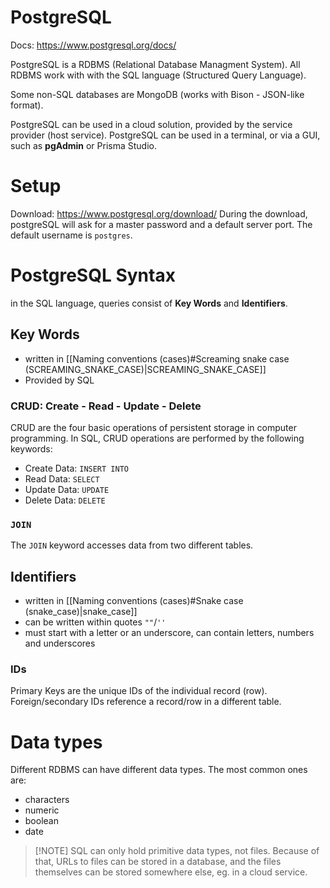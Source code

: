 # PostgreSQL

Docs: https://www.postgresql.org/docs/

PostgreSQL is a RDBMS (Relational Database Managment System). 
All RDBMS work with with the SQL language (Structured Query Language).

Some non-SQL databases are MongoDB (works with Bison - JSON-like format).

PostgreSQL can be used in a cloud solution, provided by the service provider (host service).
PostgreSQL can be used in a terminal, or via a GUI, such as __pgAdmin__ or Prisma Studio.

# Setup

Download: https://www.postgresql.org/download/
During the download, postgreSQL will ask for a master password and a default server port.
The default username is `postgres`.


# PostgreSQL Syntax

in the SQL language, queries consist of __Key Words__ and __Identifiers__.

## Key Words

- written in [[Naming conventions (cases)#Screaming snake case (SCREAMING_SNAKE_CASE)|SCREAMING_SNAKE_CASE]]
- Provided by SQL

### CRUD: Create - Read - Update - Delete

CRUD are the four basic operations of persistent storage in computer programming.
In SQL, CRUD operations are performed by the following keywords:

- Create Data: `INSERT INTO`
- Read Data: `SELECT`
- Update Data: `UPDATE`
- Delete Data: `DELETE`

### `JOIN`

The `JOIN` keyword accesses data from two different tables.

## Identifiers

- written in [[Naming conventions (cases)#Snake case (snake_case)|snake_case]]
- can be written within quotes `""`/`''`
- must start with a letter or an underscore, can contain letters, numbers and underscores

### IDs

Primary Keys are the unique IDs of the individual record (row).
Foreign/secondary IDs reference a record/row in a different table.

# Data types

Different RDBMS can have different data types. 
The most common ones are:
- characters
- numeric
- boolean
- date

>[!NOTE] SQL can only hold primitive data types, not files. Because of that, URLs to files can be stored in a database, and the files themselves can be stored somewhere else, eg. in a cloud service.


